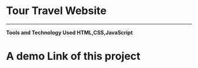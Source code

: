 # Tour Travel Website 
<hr/>
<b>Tools and Technology Used<b/>
HTML,CSS,JavaScript 
  
 # A demo Link of this project 


